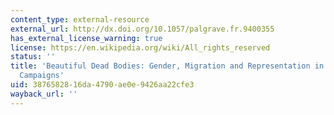 ```yaml
---
content_type: external-resource
external_url: http://dx.doi.org/10.1057/palgrave.fr.9400355
has_external_license_warning: true
license: https://en.wikipedia.org/wiki/All_rights_reserved
status: ''
title: 'Beautiful Dead Bodies: Gender, Migration and Representation in Anti-Trafficking
  Campaigns'
uid: 38765828-16da-4790-ae0e-9426aa22cfe3
wayback_url: ''
---
```

